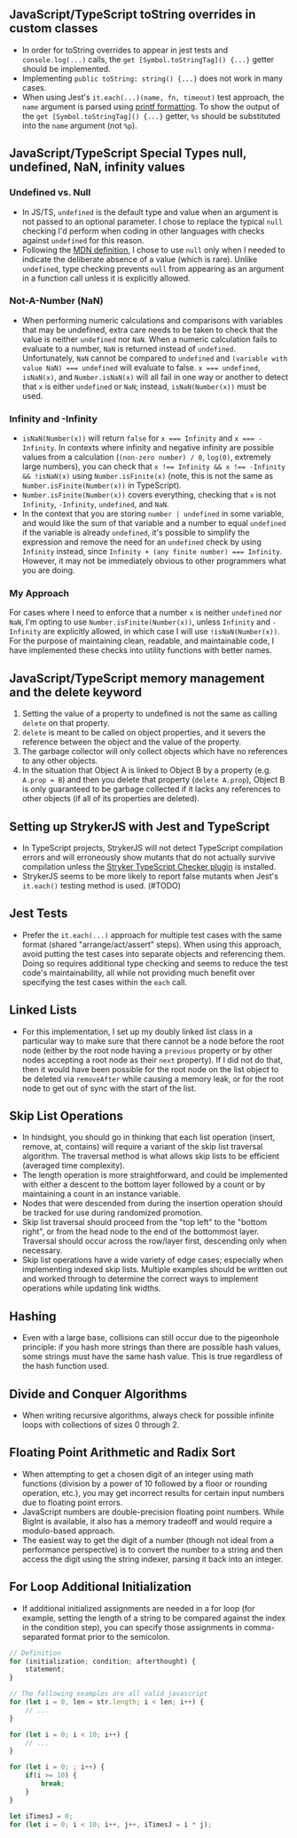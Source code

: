 ## JavaScript/TypeScript toString overrides in custom classes

- In order for toString overrides to appear in jest tests and `console.log(...)` calls, the `get [Symbol.toStringTag]() {...}` getter should be implemented.
- Implementing `public toString: string() {...}` does not work in many cases.
- When using Jest's `it.each(...)(name, fn, timeout)` test approach, the `name` argument is parsed using [printf formatting](https://jestjs.io/docs/api#1-describeeachtablename-fn-timeout). To show the output of the `get [Symbol.toStringTag]() {...}` getter, `%s` should be substituted into the `name` argument (not `%p`).

## JavaScript/TypeScript Special Types null, undefined, NaN, infinity values

### Undefined vs. Null

- In JS/TS, `undefined` is the default type and value when an argument is not passed to an optional parameter. I chose to replace  the typical `null` checking I'd perform when coding in other languages with checks against `undefined` for this reason.
- Following the [MDN definition](https://developer.mozilla.org/en-US/docs/Web/JavaScript/Reference/Operators/null), I chose to use `null` only when I needed to indicate the deliberate absence of a value (which is rare). Unlike `undefined`, type checking prevents `null` from appearing as an argument in a function call unless it is explicitly allowed.

### Not-A-Number (NaN)

- When performing numeric calculations and comparisons with variables that may be undefined, extra care needs to be taken to check that the value is neither `undefined` nor `NaN`. When a numeric calculation fails to evaluate to a number, `NaN` is returned instead of `undefined`. Unfortunately, `NaN` cannot be compared to `undefined` and `(variable with value NaN) === undefined` will evaluate to false. `x === undefined`, `isNaN(x)`, and `Number.isNaN(x)` will all fail in one way or another to detect that `x` is either `undefined` or `NaN`; instead, `isNaN(Number(x))` must be used.

### Infinity and -Infinity

- `isNaN(Number(x))` will return `false` for `x === Infinity` and `x === -Infinity`. In contexts where infinity and negative infinity are possible values from a calculation (`(non-zero number) / 0`, `log(0)`, extremely large numbers), you can check that `x !== Infinity && x !== -Infinity && !isNaN(x)` using `Number.isFinite(x)` (note, this is not the same as `Number.isFinite(Number(x))` in TypeScript).
- `Number.isFinite(Number(x))` covers everything, checking that `x` is not `Infinity`, `-Infinity`, `undefined`, and `NaN`.
- In the context that you are storing `number | undefined` in some variable, and would like the sum of that variable and a number to equal `undefined` if the variable is already `undefined`, it's possible to simplify the expression and remove the need for an `undefined` check by using `Infinity` instead, since `Infinity + (any finite number) === Infinity`. However, it may not be immediately obvious to other programmers what you are doing.

### My Approach

For cases where I need to enforce that a number `x` is neither `undefined` nor `NaN`, I'm opting to use `Number.isFinite(Number(x))`, unless `Infinity` and `-Infinity` are explicitly allowed, in which case I will use `!isNaN(Number(x))`. For the purpose of maintaining clean, readable, and maintainable code, I have implemented these checks into utility functions with better names.

## JavaScript/TypeScript memory management and the delete keyword

1. Setting the value of a property to undefined is not the same as calling `delete` on that property.
2. `delete` is meant to be called on object properties, and it severs the reference between the object and the value of the property.
3. The garbage collector will only collect objects which have no references to any other objects.
4. In the situation that Object A is linked to Object B by a property (e.g. `A.prop = B`) and then you delete that property (`delete A.prop`), Object B is only guaranteed to be garbage collected if it lacks any references to other objects (if all of its properties are deleted).

## Setting up StrykerJS with Jest and TypeScript

- In TypeScript projects, StrykerJS will not detect TypeScript compilation errors and will erroneously show mutants that do not actually survive compilation unless the [Stryker TypeScript Checker plugin](https://stryker-mutator.io/docs/stryker-js/typescript-checker/) is installed.
- StrykerJS seems to be more likely to report false mutants when Jest's `it.each()` testing method is used. (#TODO)

## Jest Tests

- Prefer the `it.each(...)` approach for multiple test cases with the same format (shared "arrange/act/assert" steps). When using this approach, avoid putting the test cases into separate objects and referencing them. Doing so requires additional type checking and seems to reduce the test code's maintainability, all while not providing much benefit over specifying the test cases within the `each` call.

## Linked Lists

- For this implementation, I set up my doubly linked list class in a particular way to make sure that there cannot be a node before the root node (either by the root node having a `previous` property or by other nodes accepting a root node as their `next` property). If I did not do that, then it would have been possible for the root node on the list object to be deleted via `removeAfter` while causing a memory leak, or for the root node to get out of sync with the start of the list.

## Skip List Operations

- In hindsight, you should go in thinking that each list operation (insert, remove, at, contains) will require a variant of the skip list traversal algorithm. The traversal method is what allows skip lists to be efficient (averaged time complexity).
- The length operation is more straightforward, and could be implemented with either a descent to the bottom layer followed by a count or by maintaining a count in an instance variable.
- Nodes that were descended from during the insertion operation should be tracked for use during randomized promotion.
- Skip list traversal should proceed from the "top left" to the "bottom right", or from the head node to the end of the bottommost layer. Traversal should occur across the row/layer first, descending only when necessary.
- Skip list operations have a wide variety of edge cases; especially when implementing indexed skip lists. Multiple examples should be written out and worked through to determine the correct ways to implement operations while updating link widths.

## Hashing

- Even with a large base, collisions can still occur due to the pigeonhole principle: if you hash more strings than there are possible hash values, some strings must have the same hash value. This is true regardless of the hash function used.

## Divide and Conquer Algorithms

- When writing recursive algorithms, always check for possible infinite loops with collections of sizes 0 through 2.

## Floating Point Arithmetic and Radix Sort

- When attempting to get a chosen digit of an integer using math functions (division by a power of 10 followed by a floor or rounding operation, etc.), you may get incorrect results for certain input numbers due to floating point errors.
- JavaScript numbers are double-precision floating point numbers. While BigInt is available, it also has a memory tradeoff and would require a modulo-based approach.
- The easiest way to get the digit of a number (though not ideal from a performance perspective) is to convert the number to a string and then access the digit using the string indexer, parsing it back into an integer.

## For Loop Additional Initialization

- If additional initialized assignments are needed in a for loop (for example, setting the length of a string to be compared against the index in the condition step), you can specify those assignments in comma-separated format prior to the semicolon.

```ts
// Definition
for (initialization; condition; afterthought) {
    statement;
}

// The following examples are all valid javascript
for (let i = 0, len = str.length; i < len; i++) {
    // ...
}

for (let i = 0; i < 10; i++) {
    // ...
}

for (let i = 0; ; i++) {
    if(i >= 10) {
        break;
    }
}

let iTimesJ = 0;
for (let i = 0; i < 10; i++, j++, iTimesJ = i * j);
```
